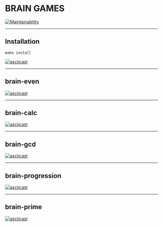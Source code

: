 # BRAIN GAMES

[![Maintainability](https://api.codeclimate.com/v1/badges/bacde5e8e47a04b257d5/maintainability)](https://codeclimate.com/github/Qnt/frontend-project-lvl1-detached/maintainability)

---

## Installation

`make install`

[![asciicast](https://asciinema.org/a/rGS9lxP1lVJ5nMsYmcOAoviIj.svg)](https://asciinema.org/a/rGS9lxP1lVJ5nMsYmcOAoviIj)

---

## brain-even

[![asciicast](https://asciinema.org/a/ez2fD4vMacVyJf4bnuWLVgfA7.svg)](https://asciinema.org/a/ez2fD4vMacVyJf4bnuWLVgfA7)

---

## brain-calc

[![asciicast](https://asciinema.org/a/VeediCZVWbCIp9070WLfGjnCs.svg)](https://asciinema.org/a/VeediCZVWbCIp9070WLfGjnCs)

---

## brain-gcd

[![asciicast](https://asciinema.org/a/Y7Rs03YQPwJbYhdjn51n2Fn2K.svg)](https://asciinema.org/a/Y7Rs03YQPwJbYhdjn51n2Fn2K)

---

## brain-progression

[![asciicast](https://asciinema.org/a/F2ZTqVV9mjyQ7DcjYMnscG2MQ.svg)](https://asciinema.org/a/F2ZTqVV9mjyQ7DcjYMnscG2MQ)

---

## brain-prime

[![asciicast](https://asciinema.org/a/XEXvn4LaWJ4ZB7c0Z6v29hiJW.svg)](https://asciinema.org/a/XEXvn4LaWJ4ZB7c0Z6v29hiJW)
